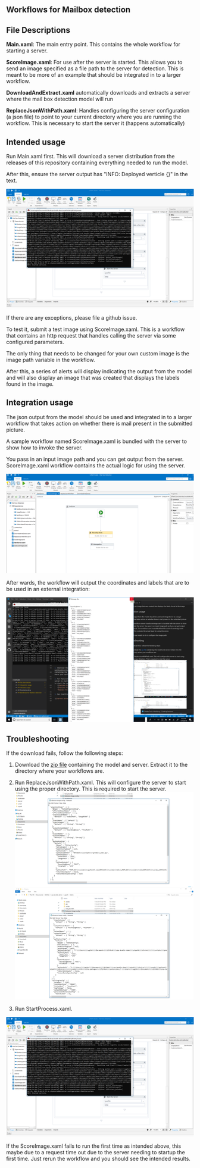 Workflows for Mailbox detection
-----------------------------------

File Descriptions
----------------------
**Main.xaml**: The main entry point. This contains the whole workflow for starting a server.

**ScoreImage.xaml**: For use after the server is started. This allows you to send an image specified as a file path to 
the server for detection. This is meant to be more of an example that should be integrated in to a larger workflow.

**DownloadAndExtract.xaml** automatically downloads and extracts a server where the
mail box detection model will run

**ReplaceJsonWithPath.xaml**: Handles configuring the server configuration (a json file) to point to your current directory
where you are running the workflow. This is necessary to start the server it (happens automatically)

Intended usage
------------------------------------

Run Main.xaml first. This will download a server distribution from the releases
of this repository containing everything needed to run the model.

After this, ensure the server output has "INFO: Deployed verticle {}" in the text.

![Started Server](img/startedserver.png "Started Server")


If there are any exceptions, please file a github issue.

To test it, submit a test image using ScoreImage.xaml. This is a workflow that contains
an http request that handles calling the server via some configured parameters.

The only thing that needs to be changed for your own custom image is the image path variable in the workflow.

After this, a series of alerts will display indicating the output from the model and will also display an
image that was created that displays the labels found in the image.

Integration usage
------------------------------

The json output from the model should be used and integrated in to a larger workflow
that takes action on whether there is mail present in the submitted picture.

 A sample workflow named ScoreImage.xaml is bundled
 with the server to show how to invoke the server.

 You pass in an input image path and you can get output from the server. ScoreImage.xaml workflow contains the 
 actual logic for using the server.

 ![Use Score Image](img/usescoreimage.png "Score image")

After wards, the workflow will output the coordinates and labels that are to be used in an external integration:

 ![AI Output](img/aioutput.png "AI Output")



Troubleshooting
--------------------------------

If the download fails, follow the following steps:

1. Download the [zip file](https://github.com/KonduitAI/mailboxdetection-workflow/releases/download/v1.1/distro.zip)
containing the model and server. Extract it to the directory where your workflows are.

2. Run ReplaceJsonWithPath.xaml. This will configure the server to start using the proper directory. This is required to start the server.
   ![Replace Picture](img/replacepicture.png "Replace Picture")
   ![Replace Picture Result](img/replacepictureresult.png "Replace Picture Result")

3. Run StartProcess.xaml.

![Started Server](img/startedserver.png "Started Server")



If the ScoreImage.xaml fails to run the first time as intended above, this maybe due to a request time out due to the server
needing to startup the first time. Just rerun the workflow
and you should see the intended results.
